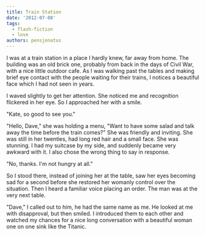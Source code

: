 ```yaml
---
title: Train Station
date: '2012-07-08'
tags:
  - flash-fiction
  - love
authors: pensjonatus
---
```


I was at a train station in a place I hardly knew, far away from home. The
building was an old brick one, probably from back in the days of Civil War, with
a nice little outdoor cafe. As I was walking past the tables and making brief
eye contact with the people waiting for their trains, I notices a beautiful face
which I had not seen in years.

<!-- truncate -->

I waved slightly to get her attention. She noticed me and recognition flickered
in her eye. So I approached her with a smile.

"Kate, so good to see you."

"Hello, Dave," she was holding a menu, "Want to have some salad and talk away
the time before the train comes?" She was friendly and inviting. She was still
in her twenties, had long red hair and a small face. She was stunning. I had my
suitcase by my side, and suddenly became very awkward with it. I also chose the
wrong thing to say in response.

"No, thanks. I'm not hungry at all."

So I stood there, instead of joining her at the table, saw her eyes becoming sad
for a second before she restored her womanly control over the situation. Then I
heard a familiar voice placing an order. The man was at the very next table.

"Dave," I called out to him, he had the same name as me. He looked at me with
disapproval, but then smiled. I introduced them to each other and watched my
chances for a nice long conversation with a beautiful woman one on one sink like
the Titanic.
